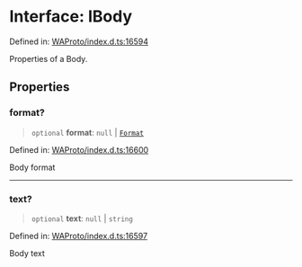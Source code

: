 # Interface: IBody

Defined in: [WAProto/index.d.ts:16594](https://github.com/Riders004/Tv/blob/3d6aaf6f3efb499dc9d0ca82bb24083bb45a8478/WAProto/index.d.ts#L16594)

Properties of a Body.

## Properties

### format?

> `optional` **format**: `null` \| [`Format`](../namespaces/Body/enumerations/Format.md)

Defined in: [WAProto/index.d.ts:16600](https://github.com/Riders004/Tv/blob/3d6aaf6f3efb499dc9d0ca82bb24083bb45a8478/WAProto/index.d.ts#L16600)

Body format

***

### text?

> `optional` **text**: `null` \| `string`

Defined in: [WAProto/index.d.ts:16597](https://github.com/Riders004/Tv/blob/3d6aaf6f3efb499dc9d0ca82bb24083bb45a8478/WAProto/index.d.ts#L16597)

Body text
